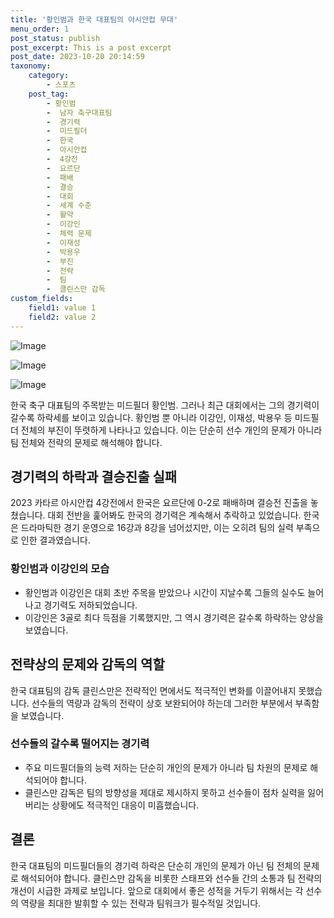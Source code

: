 ```yaml
---
title: '황인범과 한국 대표팀의 아시안컵 무대'
menu_order: 1
post_status: publish
post_excerpt: This is a post excerpt
post_date: 2023-10-20 20:14:59
taxonomy:
    category:
        - 스포츠
    post_tag:
        - 황인범
        -  남자 축구대표팀
        -  경기력
        -  미드필더
        -  한국
        -  아시안컵
        -  4강전
        -  요르단
        -  패배
        -  결승
        -  대회
        -  세계 수준
        -  활약
        -  이강인
        -  체력 문제
        -  이재성
        -  박용우
        -  부진
        -  전략
        -  팀
        -  클린스만 감독
custom_fields:
    field1: value 1
    field2: value 2
---
```


![Image](https://imgnews.pstatic.net/image/436/2024/02/07/0000082486_001_20240207135905733.jpg?type=w647)

![Image](https://imgnews.pstatic.net/image/436/2024/02/07/0000082486_002_20240207135905757.jpg?type=w647)

![Image](https://imgnews.pstatic.net/image/436/2024/02/07/0000082486_003_20240207135905783.jpg?type=w647)


한국 축구 대표팀의 주목받는 미드필더 황인범. 그러나 최근 대회에서는 그의 경기력이 갈수록 하락세를 보이고 있습니다. 황인범 뿐 아니라 이강인, 이재성, 박용우 등 미드필더 전체의 부진이 뚜렷하게 나타나고 있습니다. 이는 단순히 선수 개인의 문제가 아니라 팀 전체와 전략의 문제로 해석해야 합니다.

## 경기력의 하락과 결승진출 실패
2023 카타르 아시안컵 4강전에서 한국은 요르단에 0-2로 패배하며 결승전 진출을 놓쳤습니다. 대회 전반을 훑어봐도 한국의 경기력은 계속해서 추락하고 있었습니다. 한국은 드라마틱한 경기 운영으로 16강과 8강을 넘어섰지만, 이는 오히려 팀의 실력 부족으로 인한 결과였습니다.

### 황인범과 이강인의 모습
- 황인범과 이강인은 대회 초반 주목을 받았으나 시간이 지날수록 그들의 실수도 늘어나고 경기력도 저하되었습니다.
- 이강인은 3골로 최다 득점을 기록했지만, 그 역시 경기력은 갈수록 하락하는 양상을 보였습니다.

## 전략상의 문제와 감독의 역할
한국 대표팀의 감독 클린스만은 전략적인 면에서도 적극적인 변화를 이끌어내지 못했습니다. 선수들의 역량과 감독의 전략이 상호 보완되어야 하는데 그러한 부분에서 부족함을 보였습니다. 

### 선수들의 갈수록 떨어지는 경기력
- 주요 미드필더들의 능력 저하는 단순히 개인의 문제가 아니라 팀 차원의 문제로 해석되어야 합니다.
- 클린스만 감독은 팀의 방향성을 제대로 제시하지 못하고 선수들이 점차 실력을 잃어버리는 상황에도 적극적인 대응이 미흡했습니다.

## 결론
한국 대표팀의 미드필더들의 경기력 하락은 단순히 개인의 문제가 아닌 팀 전체의 문제로 해석되어야 합니다. 클린스만 감독을 비롯한 스태프와 선수들 간의 소통과 팀 전략의 개선이 시급한 과제로 보입니다. 앞으로 대회에서 좋은 성적을 거두기 위해서는 각 선수의 역량을 최대한 발휘할 수 있는 전략과 팀워크가 필수적일 것입니다. 
